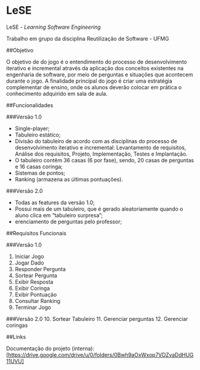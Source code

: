 # LeSE

LeSE - *Learning Software Engineering*

Trabalho em grupo da disciplina Reutilização de Software - UFMG

##Objetivo 

O objetivo de do jogo é o entendimento do processo de desenvolvimento iterativo e incremental através da aplicação dos 
conceitos existentes na engenharia de software, por meio de perguntas e situações que acontecem durante o jogo. 
A finalidade principal do jogo é criar uma estratégia complementar de ensino, onde os alunos deverão colocar em prática 
o conhecimento adquirido em sala de aula.

##Funcionalidades

###Versão 1.0
* Single-player;
* Tabuleiro estático;  
* Divisão do tabuleiro de acordo com as disciplinas do processo de desenvolvimento iterativo e incremental: 
  Levantamento de requisitos, Análise dos requisitos, Projeto, Implementação, Testes e Implantação.
* O tabuleiro contêm 36 casas (6 por fase), sendo, 20 casas de perguntas e 16 casas coringa;
* Sistemas de pontos;
* Ranking (armazena as últimas pontuações).

###Versão 2.0
* Todas as features da versão 1.0;
* Possui mais de um tabuleiro, que é gerado aleatoriamente quando o aluno clica em “tabuleiro surpresa”;
* erenciamento de perguntas pelo professor;

##Requisitos Funcionais

###Versão 1.0
1. Iniciar Jogo
2. Jogar Dado
3. Responder Pergunta
4. Sortear Pergunta
5. Exibir Resposta
6. Exibir Coringa
7. Exibir Pontuação
8. Consultar Ranking
9. Terminar Jogo

###Versão 2.0
10. Sortear Tabuleiro
11. Gerenciar perguntas
12. Gerenciar coringas

##Links

Documentação do projeto (interna): [https://drive.google.com/drive/u/0/folders/0Bwh9aOxWxop7VDZvaDdHUG11UVU]
